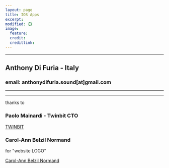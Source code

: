 ```yaml
---
layout: page
title: IOS Apps
excerpt: 
modified: {} 
image:
  feature: 
  credit: 
  creditlink: 
---
```


---

## Anthony Di Furia - Italy

### email: anthonydifuria.sound[at]gmail.com

---
---


thanks to

### Paolo Mainardi - Twinbit CTO 

[TWINBIT](http://www.twinbit.it/it)

### Carol-Ann Belzil Normand 
for "website LOGO"

[Carol-Ann Belzil Normand](http://carolannbelzilnormand.com/)


